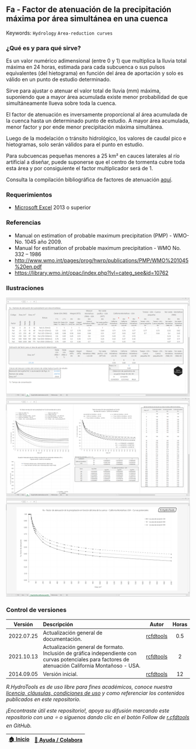 ## Fa - Factor de atenuación de la precipitación máxima por área simultánea en una cuenca
Keywords: `Hydrology` `Area-reduction curves` 


### ¿Qué es y para qué sirve?

Es un valor numérico adimensional (entre 0 y 1) que multiplica la lluvia total máxima en 24 horas, estimada para cada subcuenca o sus pulsos equivalentes (del hietograma) en función del área de aportación y solo es válido en un punto de estudio determinado. 

Sirve para ajustar o atenuar el valor total de lluvia (mm) máxima, suponiendo que a mayor área acumulada existe menor probabilidad de que simultáneamente llueva sobre toda la cuenca.

El factor de atenuación es inversamente proporcional al área acumulada de la cuenca hasta un determinado punto de estudio. A mayor área acumulada, menor factor y por ende menor precipitación máxima simultánea.

Luego de la modelación o tránsito hidrológico, los valores de caudal pico e hietogramas, solo serán válidos para el punto en estudio.

Para subcuencas pequeñas menores a 25 km² en cauces laterales al río artificial a diseñar, puede suponerse que el centro de tormenta cubre toda esta área y por consiguiente el factor multiplicador será de 1.

Consulta la compilación bibliográfica de factores de atenuación [aquí](https://github.com/rcfdtools/R.HydroTools/blob/main/FactorAtenuacionPrecipitacionFa/R.HydroTools.FactorAtenuacionPrecipitacionFa.pdf). 


### Requerimientos

* [Microsoft Excel](https://www.microsoft.com/en-us/microsoft-365/excel) 2013 o superior


### Referencias

* Manual on estimation of probable maximum precipitation (PMP) - WMO-No. 1045 año 2009.
* Manual for estimation of probable maximum precipitation - WMO No. 332 – 1986
* http://www.wmo.int/pages/prog/hwrp/publications/PMP/WMO%201045%20en.pdf
* https://library.wmo.int/opac/index.php?lvl=categ_see&id=10762


### Ilustraciones

![R.HydroTools.FactorAtenuacionPrecipitacionFa.Screenshot1](https://github.com/rcfdtools/R.HydroTools/blob/main/FactorAtenuacionPrecipitacionFa/Screenshot/Screenshot1.png)
![R.HydroTools.FactorAtenuacionPrecipitacionFa.Screenshot2](https://github.com/rcfdtools/R.HydroTools/blob/main/FactorAtenuacionPrecipitacionFa/Screenshot/Screenshot2.png)
![R.HydroTools.FactorAtenuacionPrecipitacionFa.Screenshot3](https://github.com/rcfdtools/R.HydroTools/blob/main/FactorAtenuacionPrecipitacionFa/Screenshot/Screenshot3.png)


### Control de versiones

| Versión     | Descripción                                                                                                                                         | Autor                                      | Horas |
|-------------|:----------------------------------------------------------------------------------------------------------------------------------------------------|--------------------------------------------|:-----:|
| 2022.07.25  | Actualización general de documentación.                                                                                                             | [rcfdtools](https://github.com/rcfdtools)  |  0.5  |
| 2021.10.13  | Actualización general de formato. Inclusión de gráfica independiente con curvas potenciales para factores de atenuación California Montañoso - USA. | [rcfdtools](https://github.com/rcfdtools)  |   2   |
| 2014.09.05  | Versión inicial.                                                                                                                                    | [rcfdtools](https://github.com/rcfdtools)  |  12   |

_R.HydroTools es de uso libre para fines académicos, conoce nuestra [licencia, cláusulas, condiciones de uso](https://github.com/rcfdtools/R.HydroTools/wiki/License) y como referenciar los contenidos publicados en este repositorio._

_¡Encontraste útil este repositorio!, apoya su difusión marcando este repositorio con una ⭐ o síguenos dando clic en el botón Follow de [r.cfdtools](https://github.com/rcfdtools) en GitHub._

| [:house: Inicio](https://github.com/rcfdtools/R.HydroTools/wiki) | [:beginner: Ayuda / Colabora](https://github.com/rcfdtools/R.HydroTools/discussions/17) |
|------------------------------------------------------------------|------------------------------------------------------------------------------|
